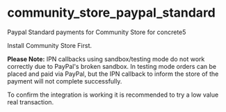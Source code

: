 # community_store_paypal_standard
Paypal Standard payments for Community Store for concrete5

Install Community Store First.

**Please Note:** IPN callbacks using sandbox/testing mode do not work correctly due to PayPal's broken sandbox. In testing mode orders can be placed and paid via PayPal, but the IPN callback to inform the store of the payment will not complete successfully.

To confirm the integration is working it is recommended to try a low value real transaction.
